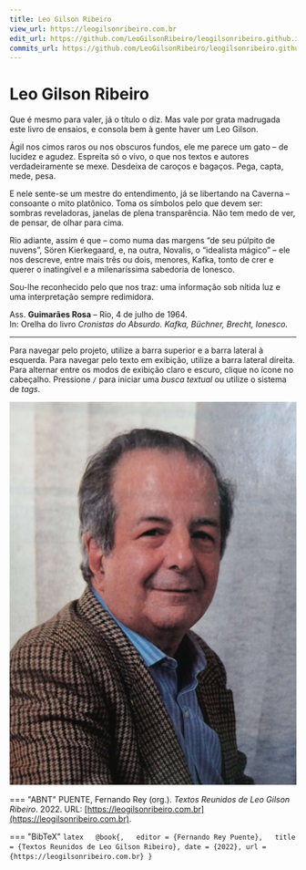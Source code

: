 ```yaml
---
title: Leo Gilson Ribeiro
view_url: https://leogilsonribeiro.com.br
edit_url: https://github.com/LeoGilsonRibeiro/leogilsonribeiro.github.io/edit/main/docs/markdown/README.md
commits_url: https://github.com/LeoGilsonRibeiro/leogilsonribeiro.github.io/commits/main/docs/markdown/README.md
---
```


# Leo Gilson Ribeiro

Que é mesmo para valer, já o título o diz. Mas vale por grata madrugada este livro de ensaios, e consola bem à gente haver um Leo Gilson.

Ágil nos cimos raros ou nos obscuros fundos, ele me parece um gato – de lucidez e agudez. Espreita só o vivo, o que nos textos e autores verdadeiramente se mexe. Desdeixa de caroços e bagaços. Pega, capta, mede, pesa.

E nele sente-se um mestre do entendimento, já se libertando na Caverna – consoante o mito platônico. Toma os símbolos pelo que devem ser: sombras reveladoras, janelas de plena transparência. Não tem medo de ver, de pensar, de olhar para cima.

Rio adiante, assim é que – como numa das margens “de seu púlpito de nuvens”, Sören Kierkegaard, e, na outra, Novalis, o “idealista mágico” – ele nos descreve, entre mais três ou dois, menores, Kafka, tonto de crer e querer o inatingível e a milenaríssima sabedoria de Ionesco.

Sou-lhe reconhecido pelo que nos traz: uma informação sob nítida luz e uma interpretação sempre redimidora.
 
Ass. **Guimarães Rosa** – Rio, 4 de julho de 1964.  
In: Orelha do livro *Cronistas do Absurdo. Kafka, Büchner, Brecht, Ionesco.*

---

Para navegar pelo projeto, utilize a barra superior e a barra lateral à esquerda. Para navegar pelo texto em exibição, utilize a barra lateral direita. Para alternar entre os modos de exibição claro e escuro, clique no ícone no cabeçalho. Pressione `/`   para iniciar uma *busca textual* ou utilize o sistema de *tags*.  

![](img/LGR_0001.jpg)

=== "ABNT"
    PUENTE, Fernando Rey (org.). _Textos Reunidos de Leo Gilson Ribeiro_. 2022. URL: [https://leogilsonribeiro.com.br](https://leogilsonribeiro.com.br).   

=== "BibTeX"
    ```latex  
    @book{,  
    editor = {Fernando Rey Puente},  
    title = {Textos Reunidos de Leo Gilson Ribeiro},
    date = {2022},
    url = {https://leogilsonribeiro.com.br}
    }
    ```

